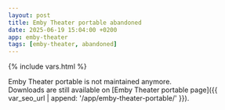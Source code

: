 ```yaml
---
layout: post
title: Emby Theater portable abandoned
date: 2025-06-19 15:04:00 +0200
app: emby-theater
tags: [emby-theater, abandoned]
---
```

{% include vars.html %}

Emby Theater portable is not maintained anymore.<br />
Downloads are still available on [Emby Theater portable page]({{ var_seo_url | append: '/app/emby-theater-portable/' }}).
